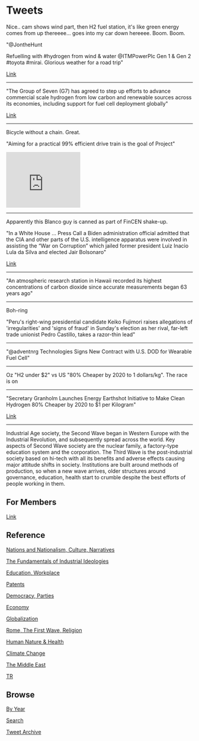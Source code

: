# Tweets

Nice.. cam shows wind part, then H2 fuel station, it's like green
energy comes from up thereeee... goes into my car down
hereeee. Boom. Boom.

"@JontheHunt

Refuelling with #hydrogen from wind & water @ITMPowerPlc Gen
1 & Gen 2 #toyota #mirai. Glorious weather for a road trip"

[Link](https://twitter.com/JontheHunt/status/1402279495185358865)

---

"The Group of Seven (G7) has agreed to step up efforts to advance
commercial scale hydrogen from low carbon and renewable sources across
its economies, including support for fuel cell deployment globally"

[Link](https://www.h2-view.com/story/g7-to-step-up-efforts-to-advance-commercial-scale-hydrogen/)

---

Bicycle without a chain. Great.

"Aiming for a practical 99% efficient drive train is the goal of Project"

<iframe width="200"  src="https://www.youtube.com/embed/rgo-yEaXDzA" title="YouTube video player" frameborder="0" allow="accelerometer; autoplay; clipboard-write; encrypted-media; gyroscope; picture-in-picture" allowfullscreen></iframe>

---

Apparently this Blanco guy is canned as part of FinCEN shake-up.

"In a White House ... Press Call a Biden administration official
admitted that the CIA and other parts of the U.S. intelligence
apparatus were involved in assisting the “War on Corruption” which
jailed former president Luiz Inacio Lula da Silva and elected Jair
Bolsonaro"

[Link](https://www.brasilwire.com/white-house-admits-cia-involvement-in-latin-americas-war-on-corruption/)

---

"An atmospheric research station in Hawaii recorded its highest
concentrations of carbon dioxide since accurate measurements began 63
years ago"

---

Boh-ring

"Peru's right-wing presidential candidate Keiko Fujimori raises
allegations of 'irregularities' and 'signs of fraud' in Sunday's
election as her rival, far-left trade unionist Pedro Castillo, takes a
razor-thin lead"

---

"@adventnrg Technologies Signs New Contract with U.S. DOD for Wearable
Fuel Cell"

---

Oz "H2 under $2" vs US "80% Cheaper by 2020 to 1 dollars/kg". The race
is on

---

"Secretary Granholm Launches Energy Earthshot Initiative to Make Clean
Hydrogen 80% Cheaper by 2020 to $1 per Kilogram"

[Link](https://bit.ly/2RwDMKX)

---

Industrial Age society, the Second Wave began in Western Europe with
the Industrial Revolution, and subsequently spread across the
world. Key aspects of Second Wave society are the nuclear family, a
factory-type education system and the corporation. The Third Wave is
the post-industrial society based on hi-tech with all its benefits and
adverse effects causing major attitude shifts in society. Institutions
are built around methods of production, so when a new wave arrives,
older structures around governance, education, health start to crumble
despite the best efforts of people working in them.

## For Members

[Link](https://thirdwave-members.herokuapp.com)

## Reference

[Nations and Nationalism, Culture, Narratives](/2013/02/nations-and-nationalism.md)

[The Fundamentals of Industrial Ideologies](/2011/04/fundamentals-of-industrial-ideologies.md)

[Education, Workplace](2017/09/education-workplace.md)

[Patents](/2018/09/patents.md)

[Democracy, Parties](/2016/11/democracy.md)

[Economy](/2018/05/economy.md)

[Globalization](/2018/09/globalization.md)

[Rome, The First Wave, Religion](/2017/12/rome.md)

[Human Nature & Health](/2020/07/human-nature.md)

[Climate Change](/2018/12/climate.md)

[The Middle East](/2019/07/middleeast.md)

[TR](../tr)

## Browse

[By Year](years.md)

[Search](search.html)

[Tweet Archive](/tweets/README.md)


